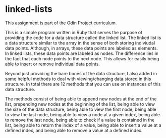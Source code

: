 # linked-lists

This assignment is part of the Odin Project curriculum.

This is a simple program written in Ruby that serves the purpose of providing the code for a data structure called the linked list. The linked list is a data structure similar to the array in the sense of both storing indiviudal data points. Although, in arrays, these data points are labeled as elements. In linked lists, these data points are labeled as nodes. The difference lies in the fact that each node points to the next node. This allows for easily being able to insert or remove individual data points.

Beyond just providing the bare bones of the data structure, I also added in some helpful methods to deal with viewing/changing data stored in this structure. In total there are 12 methods that you can use on instances of this data structure.

The methods consist of being able to append new nodes at the end of the list, prepending new nodes at the beginning of the list, being able to view the size of the data structure, being able to view the first node, being able to view the last node, being able to view a node at a given index, being able to remove the last node, being able to check if a value is contained in the list, being able to return the index of a value, being able to insert a value at a defined index, and being able to remove a value at a defined index.